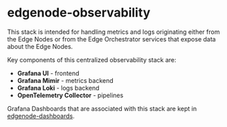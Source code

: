 <!--
SPDX-FileCopyrightText: (C) 2025 Intel Corporation
SPDX-License-Identifier: Apache-2.0
-->

# edgenode-observability

This stack is intended for handling metrics and logs originating either from the Edge Nodes or from the Edge Orchestrator services that expose data about the Edge Nodes.

Key components of this centralized observability stack are:

- **Grafana UI** - frontend
- **Grafana Mimir** - metrics backend
- **Grafana Loki** - logs backend
- **OpenTelemetry Collector** - pipelines

Grafana Dashboards that are associated with this stack are kept in [edgenode-dashboards](../edgenode-dashboards).
